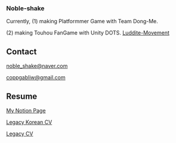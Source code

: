 ### Noble-shake

Currently, 
(1) making Platformmer Game with Team Dong-Me.

(2) making Touhou FanGame with Unity DOTS. [Luddite-Movement](https://github.com/noble-shake/LudditeMovement)



## Contact 

<noble_shake@naver.com>

<coppgabliw@gmail.com>


## Resume

[My Notion Page](https://dent-blade-b4d.notion.site/Game-Dev-Experience-cc4bb9ae382747c985c0d669dd2da58a)

[Legacy Korean CV](https://docs.google.com/document/d/1dH8tbvfDp6UUk_qtbqNew4UpVuEvBzT5imXvd3bcAtE/edit?usp=sharing)

[Legacy CV](https://docs.google.com/document/d/1ZocydmRNVA2l6dSVJHKKaaWxM1mWd3z89tDhLVNfMdw/edit?usp=sharing)
